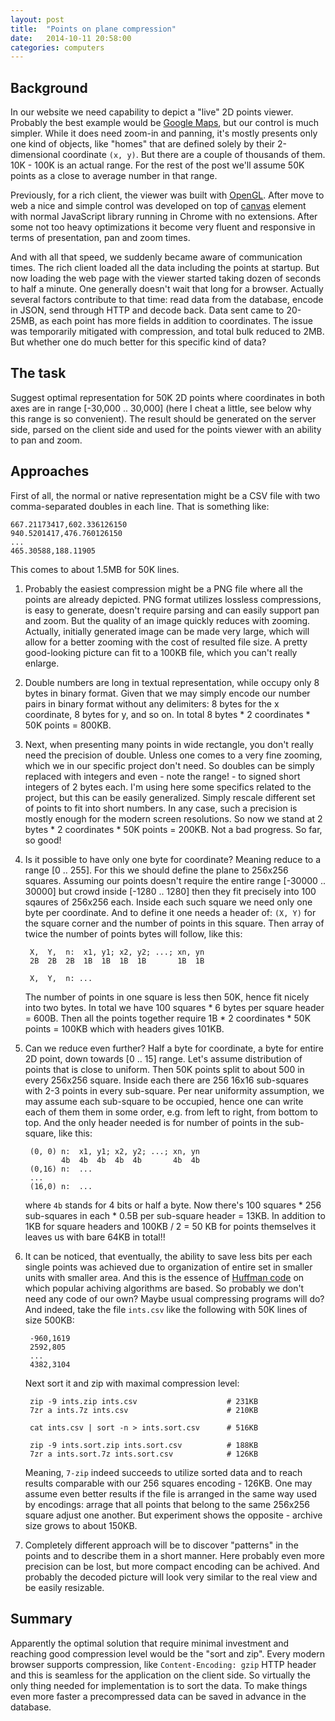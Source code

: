 ```yaml
---
layout: post
title:  "Points on plane compression"
date:   2014-10-11 20:58:00
categories: computers
---
```


## Background

In our website we need capability to depict a "live" 2D points viewer. Probably
the best example would be [Google Maps](https://maps.google.com/), but
our control is much simpler. While it does need zoom-in and panning, it's mostly
presents only one kind of objects, like "homes" that are defined solely by their
2-dimensional coordinate `(x, y)`. But there are a couple of thousands of them.
10K - 100K is an actual range. For the rest of the post we'll assume 50K points
as a close to average number in that range.

Previously, for a rich client, the viewer was built with
[OpenGL](https://www.opengl.org). After move to web a nice and simple control
was developed on top of [canvas](www.w3schools.com/html/html5_canvas.asp)
element with normal JavaScript library running in Chrome with no extensions.
After some not too heavy optimizations it become very fluent and responsive in
terms of presentation, pan and zoom times.

And with all that speed, we suddenly became aware of communication times. The
rich client loaded all the data including the points at startup. But now loading
the web page with the viewer started taking dozen of seconds to half a minute.
One generally doesn't wait that long for a browser. Actually several factors
contribute to that time: read data from the database, encode in JSON, send
through HTTP and decode back. Data sent came to 20-25MB, as each point has more
fields in addition to coordinates. The issue was temporarily mitigated with
compression, and total bulk reduced to 2MB. But whether one do much better for
this specific kind of data?

## The task

Suggest optimal representation for 50K 2D points where coordinates in both axes
are in range \[-30,000 .. 30,000\] (here I cheat a little, see below why this
range is so convenient). The result should be generated on the server side,
parsed on the client side and used for the points viewer with an ability to pan
and zoom.

## Approaches

First of all, the normal or native representation might be a CSV file with two
comma-separated doubles in each line. That is something like:

    667.21173417,602.336126150
    940.5201417,476.760126150
    ...
    465.30588,188.11905

This comes to about 1.5MB for 50K lines.

1. Probably the easiest compression might be a PNG file where all the points are
   already depicted. PNG format utilizes lossless compressions, is easy to
   generate, doesn't require parsing and can easily support pan and zoom. But
   the quality of an image quickly reduces with zooming. Actually, initially
   generated image can be made very large, which will allow for a better zooming
   with the cost of resulted file size. A pretty good-looking picture can fit to
   a 100KB file, which you can't really enlarge.
1. Double numbers are long in textual representation, while occupy only 8 bytes
   in binary format. Given that we may simply encode our number pairs in binary
   format without any delimiters: 8 bytes for the x coordinate, 8 bytes for y,
   and so on. In total 8 bytes * 2 coordinates * 50K points = 800KB.
1. Next, when presenting many points in wide rectangle, you don't really need
   the precision of double. Unless one comes to a very fine zooming, which we in
   our specific project don't need. So doubles can be simply replaced with
   integers and even - note the range! - to signed short integers of 2 bytes
   each. I'm using here some specifics related to the project, but this can be
   easily generalized. Simply rescale different set of points to fit into short
   numbers. In any case, such a precision is mostly enough for the modern
   screen resolutions. So now we stand at 2 bytes * 2 coordinates * 50K points =
   200KB. Not a bad progress. So far, so good!
1. Is it possible to have only one byte for coordinate? Meaning reduce to a
   range \[0 .. 255\]. For this we should define the plane to 256x256 squares.
   Assuming our points doesn't require the entire range \[-30000 .. 30000\] but
   crowd inside \[-1280 .. 1280\] then they fit precisely into 100 sqaures of
   256x256 each. Inside each such square we need only one byte per coordinate.
   And to define it one needs a header of: `(X, Y)` for the square corner and
   the number of points in this square. Then array of twice the number of points
   bytes will follow, like this:

        X,  Y,  n:  x1, y1; x2, y2; ...; xn, yn
        2B  2B  2B  1B  1B  1B  1B       1B  1B

        X,  Y,  n: ...

   The number of points in one square is less then 50K, hence fit nicely into
   two bytes. In total we have 100 squares * 6 bytes per square header = 600B.
   Then all the points together require 1B * 2 coordinates * 50K points = 100KB
   which with headers gives 101KB.
1. Can we reduce even further? Half a byte for coordinate, a byte for entire 2D
   point, down towards \[0 .. 15\] range. Let's assume distribution of points
   that is close to uniform. Then 50K points split to about 500 in every 256x256
   square. Inside each there are 256 16x16 sub-squares with 2-3 points in every
   sub-square. Per near uniformity assumption, we may assume each sub-square to
   be occupied, hence one can write each of them them in some order, e.g. from
   left to right, from bottom to top. And the only header needed is for number
   of points in the sub-square, like this:

        (0, 0) n:  x1, y1; x2, y2; ...; xn, yn
               4b  4b  4b  4b  4b       4b  4b
        (0,16) n:  ...
        ...
        (16,0) n:  ...

   where `4b` stands for 4 bits or half a byte. Now there's 100 squares * 256
   sub-squares in each * 0.5B per sub-square header = 13KB. In addition to 1KB
   for square headers and 100KB / 2 = 50 KB for points themselves it leaves us
   with bare 64KB in total!!
1. It can be noticed, that eventually, the ability to save less bits per each
   single points was achieved due to organization of entire set in smaller units
   with smaller area. And this is the essence of
   [Huffman code](http://en.wikipedia.org/wiki/Huffman_coding) on which popular
   achiving algorithms are based. So probably we don't need any code of our own?
   Maybe usual compressing programs will do? And indeed, take the file
   `ints.csv` like the following with 50K lines of size 500KB:

        -960,1619
        2592,805
        ...
        4382,3104

   Next sort it and zip with maximal compression level:
   
        zip -9 ints.zip ints.csv                    # 231KB
        7zr a ints.7z ints.csv                      # 210KB
        
        cat ints.csv | sort -n > ints.sort.csv      # 516KB
        
        zip -9 ints.sort.zip ints.sort.csv          # 188KB
        7zr a ints.sort.7z ints.sort.csv            # 126KB

   Meaning, `7-zip` indeed succeeds to utilize sorted data and to reach results
   comparable with our 256 squares encoding - 126KB. One may assume even better
   results if the file is arranged in the same way used by encodings: arrage
   that all points that belong to the same 256x256 square adjust one another.
   But experiment shows the opposite - archive size grows to about 150KB.
1. Completely different approach will be to discover "patterns" in the points
   and to describe them in a short manner. Here probably even more precision
   can be lost, but more compact encoding can be achived. And probably the
   decoded picture will look very similar to the real view and be easily
   resizable.

## Summary

Apparently the optimal solution that require minimal investment and reaching
good compression level would be the "sort and zip". Every modern browser
supports compression, like `Content-Encoding: gzip` HTTP header and this is
seamless for the application on the client side. So virtually the only thing
needed for implementation is to sort the data. To make things even more faster
a precompressed data can be saved in advance in the database.


